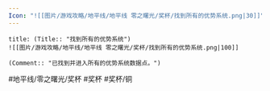 ```yaml
---
Icon: "![[图片/游戏攻略/地平线/地平线 零之曙光/奖杯/找到所有的优势系统.png|30]]"
---
```

```ad-common-bronze-trophy
title: (Title:: "找到所有的优势系统")
![[图片/游戏攻略/地平线/地平线 零之曙光/奖杯/找到所有的优势系统.png|100]]

(Comment:: "已找到并进入所有的优势系统数据点。")
```

#地平线/零之曙光/奖杯 #奖杯 #奖杯/铜
